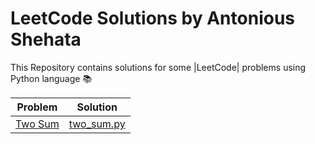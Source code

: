 # LeetCode Solutions by Antonious Shehata


This Repository contains solutions for some |LeetCode| problems using Python language  :books:

| Problem | Solution |
|---------|----------|
| [Two Sum](https://leetcode.com/problems/two-sum/) | [two_sum.py](two_sum.py) |
